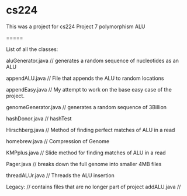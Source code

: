 cs224
=====

This was a project for cs224 Project 7 polymorphism ALU

=====

List of all the classes:

aluGenerator.java // generates a random sequence of nucleotides as an ALU

appendALU.java // File that appends the ALU to random locations

appendEasy.java // My attempt to work on the base easy case of the project.

genomeGenerator.java // generates a random sequence of 3Billion

hashDonor.java // hashTest

Hirschberg.java // Method of finding perfect matches of ALU in a read

homebrew.java // Compression of Genome

KMPplus.java // Slide method for finding matches of ALU in a read

Pager.java // breaks down the full genome into smaller 4MB files

threadALUr.java // Threads the ALU insertion

Legacy:  // contains files that are no longer part of project
	addALU.java // 